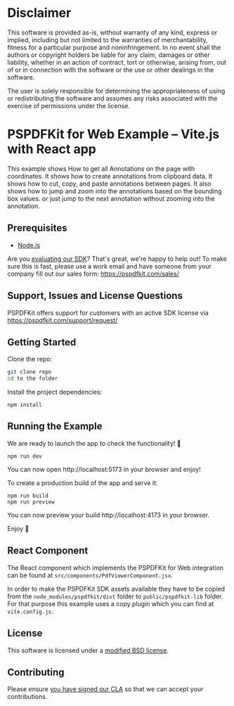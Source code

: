 # Disclaimer
This software is provided as-is, without warranty of any kind, express or implied, including but not limited to the warranties of merchantability, fitness for a particular purpose and noninfringement. In no event shall the authors or copyright holders be liable for any claim, damages or other liability, whether in an action of contract, tort or otherwise, arising from, out of or in connection with the software or the use or other dealings in the software.

The user is solely responsible for determining the appropriateness of using or redistributing the software and assumes any risks associated with the exercise of permissions under the license.

# PSPDFKit for Web Example – Vite.js with React app

This example shows How to get all Annotations on the page with coordinates. It shows how to create annotations from clipboard data. It shows how to cut, copy, and paste annotations between pages. It also shows how to jump and zoom into the annotations based on the bounding box values. or just jump to the next annotation without zooming into the annotation. 

## Prerequisites

- [Node.js](http://nodejs.org/)

Are you [evaluating our SDK](https://pspdfkit.com/try/)? That's great, we're happy to help out! To make sure this is fast, please use a work email and have someone from your company fill out our sales form: https://pspdfkit.com/sales/
## Support, Issues and License Questions
PSPDFKit offers support for customers with an active SDK license via https://pspdfkit.com/support/request/


## Getting Started

Clone the repo:

```bash
git clone repo
cd to the folder
```

Install the project dependencies:

```shell script
npm install
```

## Running the Example

We are ready to launch the app to check the functionality! 🎉

```shell script
npm run dev
```

You can now open http://localhost:5173 in your browser and enjoy!

To create a production build of the app and serve it:

```shell script
npm run build
npm run preview
```

You can now preview your build http://localhost:4173 in your browser.

Enjoy 🍕

## React Component

The React component which implements the PSPDFKit for Web integration can be found at `src/components/PdfViewerComponent.jsx`.

In order to make the PSPDFKit SDK assets available they have to be copied from the `node_modules/pspdfkit/dist` folder to `public/pspdfkit-lib` folder. For that purpose this example uses a copy plugin which you can find at `vite.config.js`.

## License

This software is licensed under a [modified BSD license](LICENSE).

## Contributing

Please ensure
[you have signed our CLA](https://pspdfkit.com/guides/web/current/miscellaneous/contributing/) so that we can accept your contributions.
